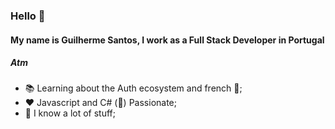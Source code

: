 ### Hello 👋

#### My name is Guilherme Santos, I work as a Full Stack Developer in Portugal

##### Atm

- :books: Learning about the Auth ecosystem and french 🥖;
- :heart: Javascript and C# (🤨) Passionate;
- :rocket: I know a lot of stuff;
  
